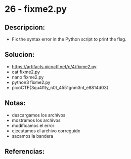 # 26 - fixme2.py

## Descripcion:
* Fix the syntax error in the Python script to print the flag.

## Solucion:
* https://artifacts.picoctf.net/c/4/fixme2.py
* cat fixme2.py
* nano fixme2.py 
* python3 fixme2.py
* picoCTF{3qu4l1ty_n0t_4551gnm3nt_e8814d03}

## Notas:
* descargamos los archivos
* mostramos los archivos
* modificamos el error
* ejecutamos el archivo correguido
* sacamos la bandera

## Referencias: